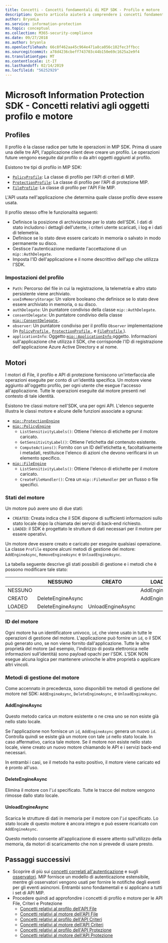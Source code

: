 ```yaml
---
title: Concetti - Concetti fondamentali di MIP SDK - Profilo e motore
description: Questo articolo aiuterà a comprendere i concetti fondamentali dell'SDK, ovvero il profilo e il motore creati durante l'inizializzazione dell'applicazione.
author: BryanLa
ms.service: information-protection
ms.topic: conceptual
ms.collection: M365-security-compliance
ms.date: 09/27/2018
ms.author: bryanla
ms.openlocfilehash: 66c8f462aa45c964e471a8ca056c102fec3ffbcc
ms.sourcegitcommit: a78d4236cbeff743703c44b150e69c1625a2e9f4
ms.translationtype: MT
ms.contentlocale: it-IT
ms.lasthandoff: 02/14/2019
ms.locfileid: "56252929"
---
```

# <a name="microsoft-information-protection-sdk---profile-and-engine-object-concepts"></a>Microsoft Information Protection SDK - Concetti relativi agli oggetti profilo e motore

## <a name="profiles"></a>Profiles

Il profilo è la classe radice per tutte le operazioni in MIP SDK. Prima di usare una delle tre API, l'applicazione client deve creare un profilo. Le operazioni future vengono eseguite dal profilo o da altri oggetti *aggiunti* al profilo.

Esistono tre tipi di profilo in MIP SDK:

- [`PolicyProfile`](reference/class_mip_policyprofile.md): La classe di profilo per l'API di criteri di MIP.
- [`ProtectionProfile`](reference/class_mip_protectionprofile.md): La classe di profilo per l'API di protezione MIP.
- [`FileProfile`](reference/class_mip_fileprofile.md): La classe di profilo per l'API File MIP.

L'API usata nell'applicazione che determina quale classe profilo deve essere usata.

Il profilo stesso offre le funzionalità seguenti:

- Definisce la posizione di archiviazione per lo stato dell'SDK. I dati di stato includono i dettagli dell'utente, i criteri utente scaricati, i log e i dati di telemetria.
- Definisce se lo stato deve essere caricato in memoria o salvato in modo permanente su disco.
- Gestisce l'autenticazione mediante l'accettazione di un `mip::AuthDelegate`.
- Imposta l'ID dell'applicazione e il nome descrittivo dell'app che utilizza l'SDK.

### <a name="profile-settings"></a>Impostazioni del profilo

- `Path`: Percorso del file in cui la registrazione, la telemetria e altro stato persistente viene archiviato.
- `useInMemoryStorage`: Un valore booleano che definisce se lo stato deve essere archiviato in memoria, o su disco.
- `authDelegate`: Un puntatore condiviso della classe `mip::AuthDelegate`. 
- `consentDelegate`: Un puntatore condiviso della classe [ `mip::ConsentDelegate` ](reference/class_mip_consentdelegate.md). 
- `observer`: Un puntatore condiviso per il profilo `Observer` implementazione (in [ `PolicyProfile` ](reference/class_mip_policyprofile_observer.md), [ `ProtectionProfile` ](reference/class_mip_protectionprofile_observer.md), e [ `FileProfile` ](reference/class_mip_fileprofile_observer.md)).
- `applicationInfo`: Oggetto [ `mip::ApplicationInfo` ](reference/mip-enums-and-structs.md#structures) oggetto. Informazioni sull'applicazione che utilizza il SDK, che corrisponde l'ID di registrazione dell'applicazione Azure Active Directory e al nome.

## <a name="engines"></a>Motori

I motori di File, il profilo e API di protezione forniscono un'interfaccia alle operazioni eseguite per conto di un'identità specifica. Un motore viene aggiunto all'oggetto profilo, per ogni utente che esegue l'accesso all'applicazione. Tutte le operazioni eseguite dal motore presenti nel contesto di tale identità.

Esistono tre classi motore nell'SDK, una per ogni API. L'elenco seguente illustra le classi motore e alcune delle funzioni associate a ognuna:

- [`mip::ProtectionEngine`](reference/class_mip_protectionengine.md)
- [`mip::PolicyEngine`](reference/class_mip_policyengine.md)
  - `ListSensitivityLabels()`: Ottiene l'elenco di etichette per il motore caricato.
  - `GetSensitivityLabel()`: Ottiene l'etichetta dal contenuto esistente.
  - `ComputeActions()`: Fornito con un ID dell'etichetta e, facoltativamente i metadati, restituisce l'elenco di azioni che devono verificarsi in un elemento specifico.
- [`mip::FileEngine`](reference/class_mip_fileengine.md)
  - `ListSensitivityLabels()`: Ottiene l'elenco di etichette per il motore caricato.
  - `CreateFileHandler()`: Crea un `mip::FileHandler` per un flusso o file specifici.

### <a name="engine-states"></a>Stati del motore

Un motore può avere uno di due stati:

- `CREATED`: Creata indica che il SDK dispone di sufficienti informazioni sullo stato locale dopo la chiamata dei servizi di back-end richiesto.
- `LOADED`: il SDK è progettato le strutture di dati necessari per il motore per essere operativi.

Un motore deve essere creato e caricato per eseguire qualsiasi operazione. La classe `Profile` espone alcuni metodi di gestione del motore: `AddEngineAsync`, `RemoveEngineAsync` e `UnloadEngineAsync`.

La tabella seguente descrive gli stati possibili di gestione e i metodi che è possono modificare tale stato:

|         | NESSUNO              | CREATO           | LOADED         |
|---------|-------------------|-------------------|----------------|
| NESSUNO    |                   |                   | AddEngineAsync |
| CREATO | DeleteEngineAsync |                   | AddEngineAsync |
| LOADED  | DeleteEngineAsync | UnloadEngineAsync |                |

### <a name="engine-id"></a>ID del motore

Ogni motore ha un identificatore univoco, `id`, che viene usato in tutte le operazioni di gestione del motore. L'applicazione può fornire un `id`, o il SDK può generato uno, se non viene fornito dall'applicazione. Tutte le altre proprietà del motore (ad esempio, l'indirizzo di posta elettronica nelle informazioni sull'identità) sono payload opachi per l'SDK. L'SDK NON esegue alcuna logica per mantenere univoche le altre proprietà o applicare altri vincoli.

### <a name="engine-management-methods"></a>Metodi di gestione del motore

Come accennato in precedenza, sono disponibili tre metodi di gestione del motore nel SDK: `AddEngineAsync`, `DeleteEngineAsync`, e `UnloadEngineAsync`.

#### <a name="addengineasync"></a>AddEngineAsync

Questo metodo carica un motore esistente o ne crea uno se non esiste già nello stato locale.

Se l'applicazione non fornisce un `id`, `AddEngineAsync` genera un nuovo `id`. Controlla quindi se esiste già un motore con tale `id` nello stato locale. In caso affermativo, carica tale motore. Se il motore *non* esiste nello stato locale, viene creato un nuovo motore chiamando le API e i servizi back-end necessari.

In entrambi i casi, se il metodo ha esito positivo, il motore viene caricato ed è pronto all'uso.

#### <a name="deleteengineasync"></a>DeleteEngineAsync

Elimina il motore con l'`id` specificato. Tutte le tracce del motore vengono rimosse dallo stato locale.

#### <a name="unloadengineasync"></a>UnloadEngineAsync

Scarica le strutture di dati in memoria per il motore con l'`id` specificato. Lo stato locale di questo motore è ancora integro e può essere ricaricato con `AddEngineAsync`.

Questo metodo consente all'applicazione di essere attento sull'utilizzo della memoria, da motori di scaricamento che non si prevede di usare presto.

## <a name="next-steps"></a>Passaggi successivi

- Scoprire di più sui [concetti correlati all'autenticazione](concept-authentication-cpp.md) e sugli [osservatori](concept-async-observers.md). MIP fornisce un modello di autenticazione estensibile, mentre gli osservatori vengono usati per fornire le notifiche degli eventi per gli eventi asincroni. Entrambi sono fondamentali e si applicano a tutti i set di API MIP.
- Procedere quindi ad approfondire i concetti di profilo e motore per le API File, Criteri e Protezione
  - [Concetti relativi al profilo dell'API File](concept-profile-engine-file-profile-cpp.md)
  - [Concetti relativi al motore dell'API File](concept-profile-engine-file-engine-cpp.md)
  - [Concetti relativi al profilo dell'API Criteri](concept-profile-engine-file-profile-cpp.md)
  - [Concetti relativi al motore dell'API Criteri](concept-profile-engine-file-engine-cpp.md)
  - [Concetti relativi al profilo dell'API Protezione](concept-profile-engine-file-profile-cpp.md)
  - [Concetti relativi al motore dell'API Protezione](concept-profile-engine-file-engine-cpp.md)  
